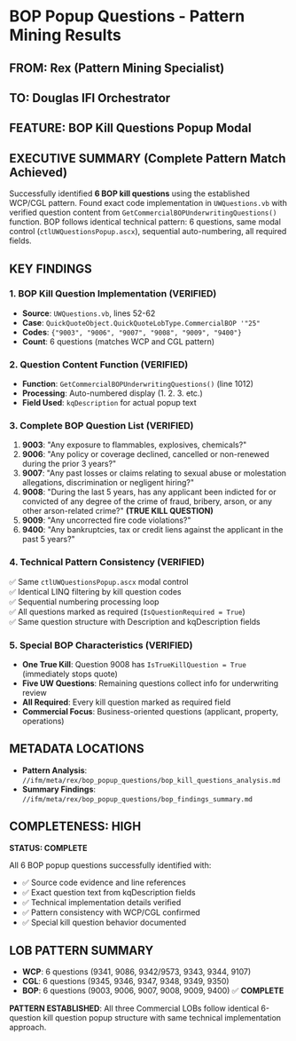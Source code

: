 # BOP Popup Questions - Pattern Mining Results

## FROM: Rex (Pattern Mining Specialist)
## TO: Douglas IFI Orchestrator
## FEATURE: BOP Kill Questions Popup Modal

## EXECUTIVE SUMMARY (Complete Pattern Match Achieved)
Successfully identified **6 BOP kill questions** using the established WCP/CGL pattern. Found exact code implementation in `UWQuestions.vb` with verified question content from `GetCommercialBOPUnderwritingQuestions()` function. BOP follows identical technical pattern: 6 questions, same modal control (`ctlUWQuestionsPopup.ascx`), sequential auto-numbering, all required fields.

## KEY FINDINGS

### 1. BOP Kill Question Implementation (VERIFIED)
- **Source**: `UWQuestions.vb`, lines 52-62
- **Case**: `QuickQuoteObject.QuickQuoteLobType.CommercialBOP '"25"`
- **Codes**: `{"9003", "9006", "9007", "9008", "9009", "9400"}` 
- **Count**: 6 questions (matches WCP and CGL pattern)

### 2. Question Content Function (VERIFIED)
- **Function**: `GetCommercialBOPUnderwritingQuestions()` (line 1012)
- **Processing**: Auto-numbered display (1. 2. 3. etc.)
- **Field Used**: `kqDescription` for actual popup text

### 3. Complete BOP Question List (VERIFIED)
1. **9003**: "Any exposure to flammables, explosives, chemicals?"
2. **9006**: "Any policy or coverage declined, cancelled or non-renewed during the prior 3 years?"  
3. **9007**: "Any past losses or claims relating to sexual abuse or molestation allegations, discrimination or negligent hiring?"
4. **9008**: "During the last 5 years, has any applicant been indicted for or convicted of any degree of the crime of fraud, bribery, arson, or any other arson-related crime?" **(TRUE KILL QUESTION)**
5. **9009**: "Any uncorrected fire code violations?"
6. **9400**: "Any bankruptcies, tax or credit liens against the applicant in the past 5 years?"

### 4. Technical Pattern Consistency (VERIFIED)
✅ Same `ctlUWQuestionsPopup.ascx` modal control  
✅ Identical LINQ filtering by kill question codes  
✅ Sequential numbering processing loop  
✅ All questions marked as required (`IsQuestionRequired = True`)  
✅ Same question structure with Description and kqDescription fields  

### 5. Special BOP Characteristics (VERIFIED)
- **One True Kill**: Question 9008 has `IsTrueKillQuestion = True` (immediately stops quote)
- **Five UW Questions**: Remaining questions collect info for underwriting review
- **All Required**: Every kill question marked as required field
- **Commercial Focus**: Business-oriented questions (applicant, property, operations)

## METADATA LOCATIONS
- **Pattern Analysis**: `//ifm/meta/rex/bop_popup_questions/bop_kill_questions_analysis.md`
- **Summary Findings**: `//ifm/meta/rex/bop_popup_questions/bop_findings_summary.md`

## COMPLETENESS: HIGH
**STATUS: COMPLETE**

All 6 BOP popup questions successfully identified with:
- ✅ Source code evidence and line references
- ✅ Exact question text from kqDescription fields  
- ✅ Technical implementation details verified
- ✅ Pattern consistency with WCP/CGL confirmed
- ✅ Special kill question behavior documented

## LOB PATTERN SUMMARY
- **WCP**: 6 questions (9341, 9086, 9342/9573, 9343, 9344, 9107)
- **CGL**: 6 questions (9345, 9346, 9347, 9348, 9349, 9350)  
- **BOP**: 6 questions (9003, 9006, 9007, 9008, 9009, 9400) ✅ **COMPLETE**

**PATTERN ESTABLISHED**: All three Commercial LOBs follow identical 6-question kill question popup structure with same technical implementation approach.